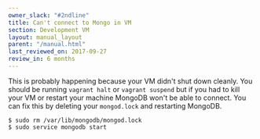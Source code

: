 ```yaml
---
owner_slack: "#2ndline"
title: Can't connect to Mongo in VM
section: Development VM
layout: manual_layout
parent: "/manual.html"
last_reviewed_on: 2017-09-27
review_in: 6 months
---
```


This is probably happening because your VM didn't shut down cleanly.
You should be running `vagrant halt` or `vagrant suspend` but if you had to
kill your VM or restart your machine MongoDB won't be able to connect. You can
fix this by deleting your `mongod.lock` and restarting MongoDB.

```shell
$ sudo rm /var/lib/mongodb/mongod.lock
$ sudo service mongodb start
```

